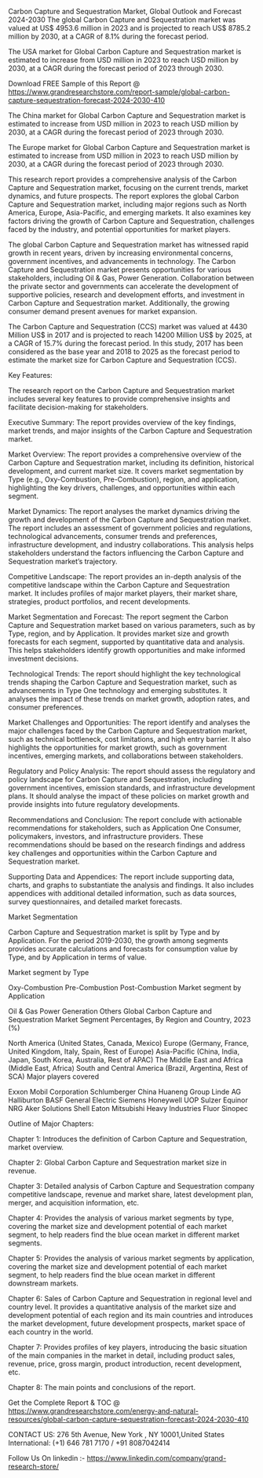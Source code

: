Carbon Capture and Sequestration Market, Global Outlook and Forecast 2024-2030
The global Carbon Capture and Sequestration market was valued at US$ 4953.6 million in 2023 and is projected to reach US$ 8785.2 million by 2030, at a CAGR of 8.1% during the forecast period.

The USA market for Global Carbon Capture and Sequestration market is estimated to increase from USD million in 2023 to reach USD million by 2030, at a CAGR during the forecast period of 2023 through 2030.

Download FREE Sample of this Report @ https://www.grandresearchstore.com/report-sample/global-carbon-capture-sequestration-forecast-2024-2030-410

The China market for Global Carbon Capture and Sequestration market is estimated to increase from USD million in 2023 to reach USD million by 2030, at a CAGR during the forecast period of 2023 through 2030.

The Europe market for Global Carbon Capture and Sequestration market is estimated to increase from USD million in 2023 to reach USD million by 2030, at a CAGR during the forecast period of 2023 through 2030.

This research report provides a comprehensive analysis of the Carbon Capture and Sequestration market, focusing on the current trends, market dynamics, and future prospects. The report explores the global Carbon Capture and Sequestration market, including major regions such as North America, Europe, Asia-Pacific, and emerging markets. It also examines key factors driving the growth of Carbon Capture and Sequestration, challenges faced by the industry, and potential opportunities for market players.

The global Carbon Capture and Sequestration market has witnessed rapid growth in recent years, driven by increasing environmental concerns, government incentives, and advancements in technology. The Carbon Capture and Sequestration market presents opportunities for various stakeholders, including Oil & Gas, Power Generation. Collaboration between the private sector and governments can accelerate the development of supportive policies, research and development efforts, and investment in Carbon Capture and Sequestration market. Additionally, the growing consumer demand present avenues for market expansion.

The Carbon Capture and Sequestration (CCS) market was valued at 4430 Million US$ in 2017 and is projected to reach 14200 Million US$ by 2025, at a CAGR of 15.7% during the forecast period. In this study, 2017 has been considered as the base year and 2018 to 2025 as the forecast period to estimate the market size for Carbon Capture and Sequestration (CCS).

Key Features:

The research report on the Carbon Capture and Sequestration market includes several key features to provide comprehensive insights and facilitate decision-making for stakeholders.

Executive Summary: The report provides overview of the key findings, market trends, and major insights of the Carbon Capture and Sequestration market.

Market Overview: The report provides a comprehensive overview of the Carbon Capture and Sequestration market, including its definition, historical development, and current market size. It covers market segmentation by Type (e.g., Oxy-Combustion, Pre-Combustion), region, and application, highlighting the key drivers, challenges, and opportunities within each segment.

Market Dynamics: The report analyses the market dynamics driving the growth and development of the Carbon Capture and Sequestration market. The report includes an assessment of government policies and regulations, technological advancements, consumer trends and preferences, infrastructure development, and industry collaborations. This analysis helps stakeholders understand the factors influencing the Carbon Capture and Sequestration market’s trajectory.

Competitive Landscape: The report provides an in-depth analysis of the competitive landscape within the Carbon Capture and Sequestration market. It includes profiles of major market players, their market share, strategies, product portfolios, and recent developments.

Market Segmentation and Forecast: The report segment the Carbon Capture and Sequestration market based on various parameters, such as by Type, region, and by Application. It provides market size and growth forecasts for each segment, supported by quantitative data and analysis. This helps stakeholders identify growth opportunities and make informed investment decisions.

Technological Trends: The report should highlight the key technological trends shaping the Carbon Capture and Sequestration market, such as advancements in Type One technology and emerging substitutes. It analyses the impact of these trends on market growth, adoption rates, and consumer preferences.

Market Challenges and Opportunities: The report identify and analyses the major challenges faced by the Carbon Capture and Sequestration market, such as technical bottleneck, cost limitations, and high entry barrier. It also highlights the opportunities for market growth, such as government incentives, emerging markets, and collaborations between stakeholders.

Regulatory and Policy Analysis: The report should assess the regulatory and policy landscape for Carbon Capture and Sequestration, including government incentives, emission standards, and infrastructure development plans. It should analyse the impact of these policies on market growth and provide insights into future regulatory developments.

Recommendations and Conclusion: The report conclude with actionable recommendations for stakeholders, such as Application One Consumer, policymakers, investors, and infrastructure providers. These recommendations should be based on the research findings and address key challenges and opportunities within the Carbon Capture and Sequestration market.

Supporting Data and Appendices: The report include supporting data, charts, and graphs to substantiate the analysis and findings. It also includes appendices with additional detailed information, such as data sources, survey questionnaires, and detailed market forecasts.

Market Segmentation

Carbon Capture and Sequestration market is split by Type and by Application. For the period 2019-2030, the growth among segments provides accurate calculations and forecasts for consumption value by Type, and by Application in terms of value.

Market segment by Type

Oxy-Combustion
Pre-Combustion
Post-Combustion
Market segment by Application

Oil & Gas
Power Generation
Others
Global Carbon Capture and Sequestration Market Segment Percentages, By Region and Country, 2023 (%)

North America (United States, Canada, Mexico)
Europe (Germany, France, United Kingdom, Italy, Spain, Rest of Europe)
Asia-Pacific (China, India, Japan, South Korea, Australia, Rest of APAC)
The Middle East and Africa (Middle East, Africa)
South and Central America (Brazil, Argentina, Rest of SCA)
Major players covered

Exxon Mobil Corporation
Schlumberger
China Huaneng Group
Linde AG
Halliburton
BASF
General Electric
Siemens
Honeywell UOP
Sulzer
Equinor
NRG
Aker Solutions
Shell
Eaton
Mitsubishi Heavy Industries
Fluor
Sinopec

Outline of Major Chapters:

Chapter 1: Introduces the definition of Carbon Capture and Sequestration, market overview.

Chapter 2: Global Carbon Capture and Sequestration market size in revenue.

Chapter 3: Detailed analysis of Carbon Capture and Sequestration company competitive landscape, revenue and market share, latest development plan, merger, and acquisition information, etc.

Chapter 4: Provides the analysis of various market segments by type, covering the market size and development potential of each market segment, to help readers find the blue ocean market in different market segments.

Chapter 5: Provides the analysis of various market segments by application, covering the market size and development potential of each market segment, to help readers find the blue ocean market in different downstream markets.

Chapter 6: Sales of Carbon Capture and Sequestration in regional level and country level. It provides a quantitative analysis of the market size and development potential of each region and its main countries and introduces the market development, future development prospects, market space of each country in the world.

Chapter 7: Provides profiles of key players, introducing the basic situation of the main companies in the market in detail, including product sales, revenue, price, gross margin, product introduction, recent development, etc.

Chapter 8: The main points and conclusions of the report.

Get the Complete Report & TOC @ https://www.grandresearchstore.com/energy-and-natural-resources/global-carbon-capture-sequestration-forecast-2024-2030-410

CONTACT US:
276 5th Avenue, New York , NY 10001,United States
International: (+1) 646 781 7170 / +91 8087042414

Follow Us On linkedin :- https://www.linkedin.com/company/grand-research-store/
